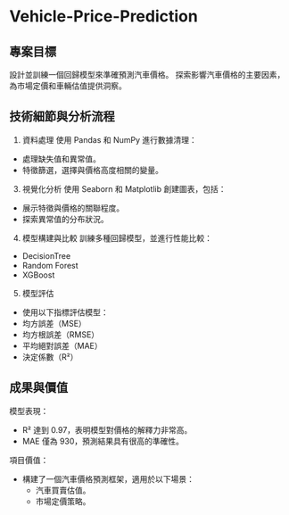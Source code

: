 # Vehicle-Price-Prediction
## 專案目標
設計並訓練一個回歸模型來準確預測汽車價格。
探索影響汽車價格的主要因素，為市場定價和車輛估值提供洞察。
 
## 技術細節與分析流程
1. 資料處理
 使用 Pandas 和 NumPy 進行數據清理：
 * 處理缺失值和異常值。
 * 特徵篩選，選擇與價格高度相關的變量。
3. 視覺化分析
 使用 Seaborn 和 Matplotlib 創建圖表，包括：
 * 展示特徵與價格的關聯程度。
 * 探索異常值的分布狀況。
4. 模型構建與比較
 訓練多種回歸模型，並進行性能比較：
* DecisionTree
* Random Forest
* XGBoost
  
5. 模型評估
 * 使用以下指標評估模型：
 * 均方誤差（MSE）
 * 均方根誤差（RMSE）
 * 平均絕對誤差（MAE）
 * 決定係數（R²）

## 成果與價值

 模型表現：
 * R² 達到 0.97，表明模型對價格的解釋力非常高。
 * MAE 僅為 930，預測結果具有很高的準確性。

 項目價值：
* 構建了一個汽車價格預測框架，適用於以下場景：
  * 汽車買賣估值。
  * 市場定價策略。
